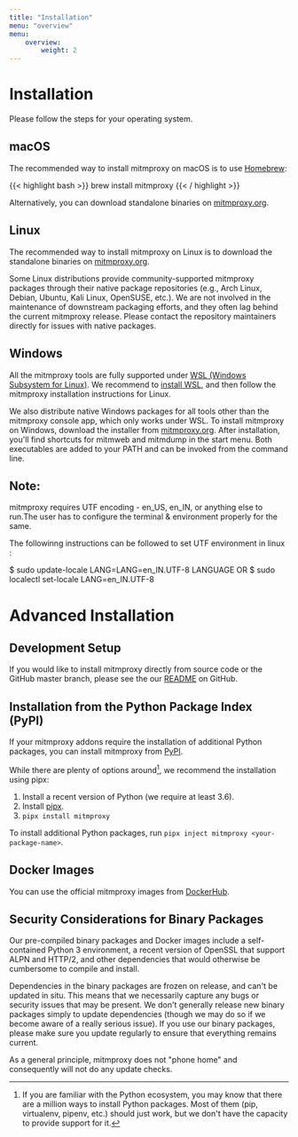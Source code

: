 ```yaml
---
title: "Installation"
menu: "overview"
menu:
    overview:
        weight: 2
---
```


# Installation

Please follow the steps for your operating system.

## macOS

The recommended way to install mitmproxy on macOS is to use
[Homebrew](https://brew.sh/):

{{< highlight bash  >}}
brew install mitmproxy
{{< / highlight >}}

Alternatively, you can download standalone binaries on [mitmproxy.org](https://mitmproxy.org/).

## Linux

The recommended way to install mitmproxy on Linux is to download the
standalone binaries on [mitmproxy.org](https://mitmproxy.org/).

Some Linux distributions provide community-supported mitmproxy packages through
their native package repositories (e.g., Arch Linux, Debian, Ubuntu, Kali Linux,
OpenSUSE, etc.). We are not involved in the maintenance of downstream packaging
efforts, and they often lag behind the current mitmproxy release. Please contact
the repository maintainers directly for issues with native packages.


## Windows


All the mitmproxy tools are fully supported under 
[WSL (Windows Subsystem for Linux)](https://docs.microsoft.com/en-us/windows/wsl/about). 
We recommend to [install WSL](https://docs.microsoft.com/en-us/windows/wsl/install-win10), and then
follow the mitmproxy installation instructions for Linux.

We also distribute native Windows packages for all tools other than the
mitmproxy console app, which only works under WSL. To install mitmproxy on Windows,
download the installer from [mitmproxy.org](https://mitmproxy.org/).
After installation, you'll find shortcuts for mitmweb and mitmdump in the start
menu. Both executables are added to your PATH and can be invoked from the
command line.

## Note: 
mitmproxy requires UTF encoding - en_US, en_IN, or anything else to run.The user has to configure the terminal & environment properly for the same.

The followinng instructions can be followed to set UTF environment in linux :

$ sudo update-locale LANG=LANG=en_IN.UTF-8 LANGUAGE
OR
$ sudo localectl set-locale LANG=en_IN.UTF-8



# Advanced Installation

## Development Setup

If you would like to install mitmproxy directly from source code or the
GitHub master branch, please see the our
[README](https://github.com/mitmproxy/mitmproxy#installation)
on GitHub.


## Installation from the Python Package Index (PyPI)

If your mitmproxy addons require the installation of additional Python packages,
you can install mitmproxy from [PyPI](https://pypi.org/project/mitmproxy/).

While there are plenty of options around[^1], we recommend the installation using pipx:

[^1]: If you are familiar with the Python ecosystem, you may know that there are a million ways to install Python 
    packages. Most of them (pip, virtualenv, pipenv, etc.) should just work, but we don't have the capacity to 
    provide support for it.
    
1. Install a recent version of Python (we require at least 3.6).
2. Install [pipx](https://pipxproject.github.io/pipx/).
3. `pipx install mitmproxy`

To install additional Python packages, run `pipx inject mitmproxy <your-package-name>`.

## Docker Images

You can use the official mitmproxy images from
[DockerHub](https://hub.docker.com/r/mitmproxy/mitmproxy/).

## Security Considerations for Binary Packages

Our pre-compiled binary packages and Docker images include a self-contained Python 3 environment,  a recent version of 
OpenSSL that support ALPN and HTTP/2, and other dependencies that would otherwise be cumbersome to compile and install.

Dependencies in the binary packages are frozen on release, and can't be updated
in situ. This means that we necessarily capture any bugs or security issues that
may be present. We don't generally release new binary packages simply to update
dependencies (though we may do so if we become aware of a really serious issue).
If you use our binary packages, please make sure you update regularly to ensure
that everything remains current.

As a general principle, mitmproxy does not "phone home" and consequently will not do any update checks.

